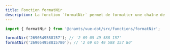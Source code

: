 ```yaml
---
title: Fonction formatNir
description: La fonction `formatNir` permet de formatter une chaîne de caractères assimilée à un Numéro de sécurité sociale (NIR).
---
```


<doc-tabs>

<doc-tab-item label="Utilisation">

```ts
import { formatNir } from '@cnamts/vue-dot/src/functions/formatNir';

formatNir('2690549588157'); // '2 69 05 49 588 157'
formatNir('269054958815780'); // '2 69 05 49 588 157 80'
```

</doc-tab-item>

<doc-tab-item label="API">
<doc-api name="functions/format-nir"></doc-api>
</doc-tab-item>

</doc-tabs>
